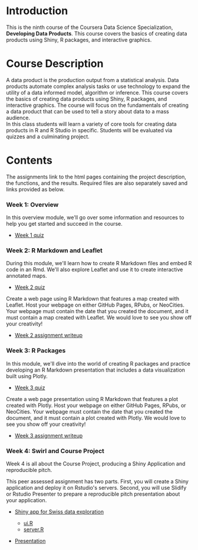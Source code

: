 # Introduction
This is the ninth course of the Coursera Data Science Specialization, **Developing Data Products**. This course covers the basics of creating data products using Shiny, R packages, and interactive graphics. 

# Course Description
A data product is the production output from a statistical analysis. Data products automate complex analysis tasks or use technology to expand the utility of a data informed model, algorithm or inference. This course covers the basics of creating data products using Shiny, R packages, and interactive graphics. The course will focus on the fundamentals of creating a data product that can be used to tell a story about data to a mass audience.  
In this class students will learn a variety of core tools for creating data products in R and R Studio in specific. Students will be evaluated via quizzes and a culminating project.

# Contents
The assignments link to the html pages containing the project description, the functions, and the results. Required files are also separately saved and links provided as below.

### Week 1: Overview
In this overview module, we'll go over some information and resources to help you get started and succeed in the course.

- [Week 1 quiz](https://wamber-aww.github.io/coursera-data-science/Course09_DataProducts/W1Quiz.html)

### Week 2: R Markdown and Leaflet
During this module, we'll learn how to create R Markdown files and embed R code in an Rmd. We'll also explore Leaflet and use it to create interactive annotated maps.

- [Week 2 quiz](https://wamber-aww.github.io/coursera-data-science/Course09_DataProducts/W2Quiz.html)

Create a web page using R Markdown that features a map created with Leaflet. Host your webpage on either GitHub Pages, RPubs, or NeoCities.  
Your webpage must contain the date that you created the document, and it must contain a map created with Leaflet. We would love to see you show off your creativity!

- [Week 2 assignment writeup](https://wamber-aww.github.io/coursera-data-science/Course09_DataProducts/W2Hw.html)

### Week 3: R Packages
In this module, we'll dive into the world of creating R packages and practice developing an R Markdown presentation that includes a data visualization built using Plotly.

- [Week 3 quiz](https://wamber-aww.github.io/coursera-data-science/Course09_DataProducts/W3Quiz.html)

Create a web page presentation using R Markdown that features a plot created with Plotly. Host your webpage on either GitHub Pages, RPubs, or NeoCities. Your webpage must contain the date that you created the document, and it must contain a plot created with Plotly. We would love to see you show off your creativity!

- [Week 3 assignment writeup](https://wamber-aww.github.io/coursera-data-science/Course09_DataProducts/W3Hw.html)

### Week 4: Swirl and Course Project
Week 4 is all about the Course Project, producing a Shiny Application and reproducible pitch.

This peer assessed assignment has two parts. First, you will create a Shiny application and deploy it on Rstudio's servers. Second, you will use Slidify or Rstudio Presenter to prepare a reproducible pitch presentation about your application.

- [Shiny app for Swiss data exploration](https://wamber.shinyapps.io/swissdata/)
  - [ui.R](https://github.com/wamber-aww/coursera-data-science/blob/gh-pages/Course09_DataProducts/ui.R)
  - [server.R](https://github.com/wamber-aww/coursera-data-science/blob/gh-pages/Course09_DataProducts/server.R)

- [Presentation](https://wamber-aww.github.io/coursera-data-science/Course09_DataProducts/presentation.html#1)

